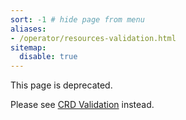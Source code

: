 ```yaml
---
sort: -1 # hide page from menu
aliases:
- /operator/resources-validation.html
sitemap:
  disable: true
---
```


This page is deprecated. 

Please see [CRD Validation](https://docs.victoriametrics.com/operator/configuration/#crd-validation) instead.
